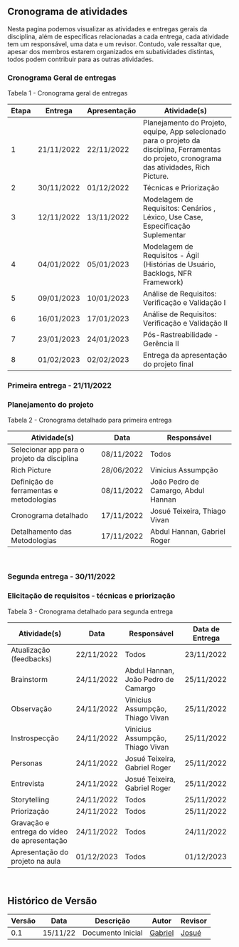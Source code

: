 ## Cronograma de atividades
Nesta pagina podemos visualizar as atividades e entregas gerais da disciplina, além de específicas relacionadas a cada entrega, cada atividade tem um responsável, uma data e um revisor. Contudo, vale ressaltar que, apesar dos membros estarem organizados em subatividades distintas, todos podem contribuir para as outras atividades.

### Cronograma Geral de entregas
<p> Tabela 1 - Cronograma geral de entregas</p>

Etapa | Entrega | Apresentação | Atividade(s) |
----- | ------- | ---------- | ----------
1 | 21/11/2022  | 22/11/2022 | Planejamento do Projeto, equipe, App selecionado para o projeto da disciplina, Ferramentas do projeto, cronograma das atividades, Rich Picture.
2 | 30/11/2022 | 01/12/2022 | Técnicas e Priorização
3 | 12/11/2022 | 13/11/2022 | Modelagem de Requisitos: Cenários , Léxico, Use Case, Especificação Suplementar
4 | 04/01/2022 | 05/01/2023  | Modelagem de Requisitos - Ágil (Histórias de Usuário, Backlogs, NFR Framework)
5 | 09/01/2023 | 10/01/2023 | Análise de Requisitos: Verificação e Validação I
6 | 16/01/2023 | 17/01/2023 | Análise de Requisitos: Verificação e Validação II
7 | 23/01/2023 | 24/01/2023 | Pós-Rastreabilidade - Gerência II
8 | 01/02/2023 | 02/02/2023 | Entrega da apresentação do projeto final


### Primeira entrega - 21/11/2022
### Planejamento do projeto

<p> Tabela 2 - Cronograma detalhado para primeira entrega</p>

Atividade(s) | Data  | Responsável | 
------------ | ------- | --------- |
Selecionar app para o projeto da disciplina | 08/11/2022 | Todos | Todos
Rich Picture | 28/06/2022 | Vinicius Assumpção
Definição de ferramentas e metodologias |  08/11/2022   | João Pedro de Camargo, Abdul Hannan
Cronograma detalhado | 17/11/2022 | Josué Teixeira, Thiago Vivan
Detalhamento das Metodologias | 17/11/2022 | Abdul Hannan, Gabriel Roger

<br>

### Segunda entrega - 30/11/2022
### Elicitação de requisitos - técnicas e priorização
<p> Tabela 3 - Cronograma detalhado para segunda entrega</p>

Atividade(s) | Data  | Responsável | Data de Entrega
------------ | ------- | ---------- | ---------------
Atualização (feedbacks) | 22/11/2022 | Todos  | 23/11/2022
Brainstorm   | 24/11/2022 | Abdul Hannan, João Pedro de Camargo | 25/11/2022
Observação | 24/11/2022 | Vinicius Assumpção, Thiago Vivan | 25/11/2022
Instrospecção | 24/11/2022 | Vinicius Assumpção, Thiago Vivan | 25/11/2022
Personas | 24/11/2022 | Josué Teixeira, Gabriel Roger | 25/11/2022
Entrevista | 24/11/2022 | Josué Teixeira, Gabriel Roger | 25/11/2022
Storytelling  |  24/11/2022  | Todos | 25/11/2022
Priorização | 24/11/2022 | Todos | 25/11/2022
Gravação e entrega do vídeo de apresentação | 24/11/2022 | Todos | 24/11/2022
Apresentação do projeto na aula | 01/12/2023 | Todos | 01/12/2023
<br>


## Histórico de Versão

| Versão | Data | Descrição | Autor | Revisor
|--------|------|-----------|-------| -------
| 0.1 | 15/11/22 | Documento Inicial | [Gabriel](https://github.com/GabrielRoger07) | [Josué](https://github.com/zjosuez)
 

